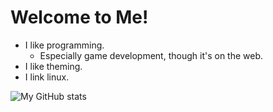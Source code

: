 # Welcome to Me!

- I like programming.
    - Especially game development, though it's on the web.
- I like theming.
- I link linux.

![My GitHub stats](https://github-readme-stats.vercel.app/api?username=def-SpaceWar&show_icons=true&theme=transparent)
